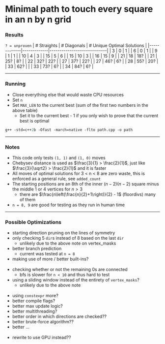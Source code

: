 # Minimal path to touch every square in an n by n grid

### Results
`? = unproven`
| # Straights | # Diagonals | # Unique Optimal Solutions |
|-------------|-------------|-----------------------------|
| 3           | 0           | 1                           |
| 6           | 0           | 1                           |
| 9           | 1           | 1                           |
| 10          | 4           | 3                           |
| 15          | 5           | 6                           |
| 15          | 10          | 3                           |
| 16          | 15          | 9                           |
| 21          | 18          | 18?                         |
| 21          | 25?         | 8?                          |
| 22          | 32?         | 22?                         |
| 27          | 37?         | 22?                         |
| 27          | 46?         | 6?                          |
| 28          | 55?         | 20?                         |
| 33          | 62?         |                             |
| 33          | 73?         | 6?                          |
| 34          | 84?         | 6?                          |

---

### Running
- Close everything else that would waste CPU resources
- Set `n`
- Set `MAX_LEN` to the current best (sum of the first two numbers in the above table)
  - Set it to the current best - 1 if you only wish to prove that the current best is optimal
```ps
g++ -std=c++2b -Ofast -march=native -flto path.cpp -o path
```

---

### Notes

- This code only tests `(1, 1)` and `(1, 0)` moves
- Chebysev distance is used as $\frac{3}{1} > \frac{2}{1}$, just like $\frac{3}{\sqrt2} > \frac{2}{1}$ and it is faster
- All moves of optimal solutions for 3 < n < 8 are zero waste, this is enforced as a general rule, see `added_count`
- The starting positions are an 8th of the inner $(n - 2)(n - 2)$ square minus the middle 1 or 4 vertices for $n > 3$
  - there are $\frac{n\left(\frac{n}{2}+1\right)}{2} - 1$ (floordivs) many of them
- `n = 8, 9` are good for testing as they run in human time

---

### Possible Optimizations

- starting direction pruning on the lines of symmetry
- only checking 5 `dir`s instead of 8 based on the last `dir`
  - unlikely due to the above note on vertex_masks
- better branch prediction
  - current was tested at `n = 8`
- making use of more / better built-ins?
  <br><br>
- checking whether or not the remaining 0s are connected
  - bfs is slower for `n < 10` and thus hard to test
- using a sliding window instead of the entirety of `vertex_masks`?
  - unlikely due to the above note
  <br><br>
- using `constexpr` more?
- better compile flags?
- better max update logic?
- better multithreading?
- better order in which directions are checked??
- better brute-force algorithm??
- better ...
  <br><br>
- rewrite to use GPU instead??
